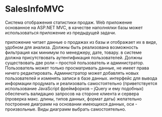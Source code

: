 # SalesInfoMVC
Система отображения статистики продаж. Web приложение основанное на ASP.NET MVC, в качестве наполнялки базы может использоваться приложение из предыдущей задачи.

приложение читает данные о продажах из базы и отображает их в виде, удобном для анализа. Должны быть реализована возможность фильтрация как минимум по менеджеру, дате, товару.
в системе должна присутствовать аутентификация пользователей. Должны существовать две роли – простой пользователь и администратор. Пользователь может только просматривать данные, не имеет права ничего редактировать. Администратор может добавлять новых пользователей и изменять записи в базе данных.
интерфейс для вывода информации продумать и реализовать самостоятельно (приветствуется использование JavaScript фреймфорков – jQuery и ему подобных)
обеспечить валидацию запросов на стороне клиента и сервера (проверка макс. длины, типов данных, формат даты)
желательно построение диаграмм на основании имеющихся данных, оси - произвольные. Виды диаграмм выбрать самостоятельно.
